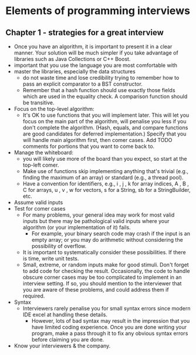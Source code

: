 # Elements of programming interviews
## Chapter 1 - strategies for a great interview
- Once you have an algorithm, it is important to present it in a clear manner. Your solution will be much simpler if you take advantage of libraries such as Java Collections or C++ Boost.
- important that you use the language you are most comfortable with
- master the libraries, especially the data structures
	- do not waste time and lose credibility trying to remember how to pass an explicit comparator to a BST constructor.
	- Remember that a hash function should use exactly those fields which are used in the equality check. A comparison function should be transitive.
- Focus on the top-level algorithm:
	- It's OK to use functions that you will implement later. This will let you focus on the main part of the algorithm, will penalise you less if you don't complete the algorithm. (Hash, equals, and compare functions are good candidates for deferred implementation.) Specify that you will handle main algorithm first, then comer cases. Add TODO comments for portions that you want to come back to.
- Manage the whiteboard:
	- you will likely use more of the board than you expect, so start at the top-left comer.
	- Make use of functions skip implementing anything that's trivial (e.g., finding the maximum of an array) or standard (e.g., a thread pool). 
	- Have a convention for identifiers, e.g., i , j , k for array indices, A , B , C for arrays, u , v , w for vectors, s for a String, sb for a StringBuilder, etc.
- Assume valid inputs
- Test for comer cases
	- For many problems, your general idea may work for most valid inputs but there may be pathological valid inputs where your algorithm (or your implementation of it) fails.
		- For example, your binary search code may crash if the input is an empty array; or you may do arithmetic without considering the possibility of overflow.
	- It is important to systematically consider these possibilities. If there is time, write unit tests.
	- Small, extreme, or random inputs make for good stimuli. Don't forget to add code for checking the result. Occasionally, the code to handle obscure corner cases may be too complicated to implement in an interview setting. If so, you should mention to the interviewer that you are aware of these problems, and could address them if required.
- Syntax
	- Interviewers rarely penalise you for small syntax errors since modern IDE excel at handling these details.
		- However, lots of bad syntax may result in the impression that you have limited coding experience. Once you are done writing your program, make a pass through it to fix any obvious syntax errors before claiming you are done.
- Know your interviewers & the company.